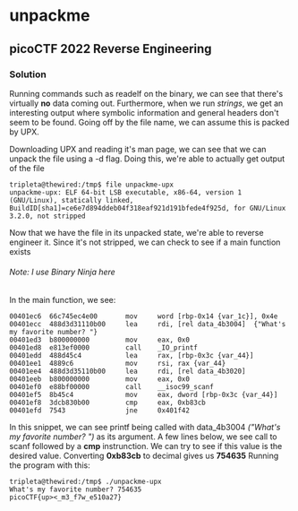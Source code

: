 # unpackme
## picoCTF 2022 Reverse Engineering
### Solution
Running commands such as readelf on the binary, we can see that there's virtually **no** data coming out. Furthermore, when we run *strings*, we get an interesting output where symbolic information and general headers don't seem to be found. Going off by the file name, we can assume this is packed by UPX. 

Downloading UPX and reading it's man page, we can see that we can unpack the file using a -d flag. 
Doing this, we're able to actually get output of the file 
```
tripleta@thewired:/tmp$ file unpackme-upx 
unpackme-upx: ELF 64-bit LSB executable, x86-64, version 1 (GNU/Linux), statically linked, BuildID[sha1]=ce6e7d894ddeb04f318eaf921d191bfede4f925d, for GNU/Linux 3.2.0, not stripped
```
Now that we have the file in its unpacked state, we're able to reverse engineer it. 
Since it's not stripped, we can check to see if a main function exists
###### Note: I use Binary Ninja here
In the main function, we see:
```
00401ec6  66c745ec4e00       mov     word [rbp-0x14 {var_1c}], 0x4e
00401ecc  488d3d31110b00     lea     rdi, [rel data_4b3004]  {"What's my favorite number? "}
00401ed3  b800000000         mov     eax, 0x0
00401ed8  e813ef0000         call    _IO_printf
00401edd  488d45c4           lea     rax, [rbp-0x3c {var_44}]
00401ee1  4889c6             mov     rsi, rax {var_44}
00401ee4  488d3d35110b00     lea     rdi, [rel data_4b3020]
00401eeb  b800000000         mov     eax, 0x0
00401ef0  e88bf00000         call    __isoc99_scanf
00401ef5  8b45c4             mov     eax, dword [rbp-0x3c {var_44}]
00401ef8  3dcb830b00         cmp     eax, 0xb83cb
00401efd  7543               jne     0x401f42

```
In this snippet, we can see printf being called with data_4b3004 _("What's my favorite number? ")_ as its argument. A few lines below, we see call to scanf followed by a **cmp** instrunction. We can try to see if this value is the desired value.
Converting **0xb83cb** to decimal gives us **754635**
Running the program with this:
```
tripleta@thewired:/tmp$ ./unpackme-upx 
What's my favorite number? 754635
picoCTF{up><_m3_f7w_e510a27}
```
